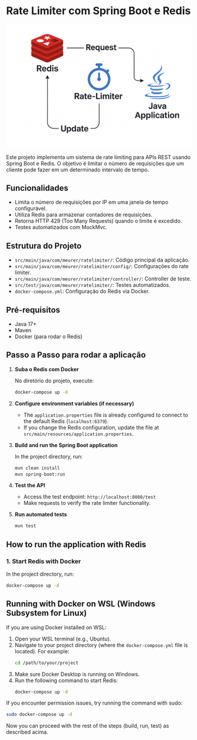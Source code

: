 # Rate Limiter com Spring Boot e Redis

![Arquitetura do sistema](docs/system-design.png)

Este projeto implementa um sistema de rate limiting para APIs REST usando Spring Boot e Redis. O objetivo é limitar o número de requisições que um cliente pode fazer em um determinado intervalo de tempo.

## Funcionalidades

- Limita o número de requisições por IP em uma janela de tempo configurável.
- Utiliza Redis para armazenar contadores de requisições.
- Retorna HTTP 429 (Too Many Requests) quando o limite é excedido.
- Testes automatizados com MockMvc.

## Estrutura do Projeto

- `src/main/java/com/meurer/ratelimiter/`: Código principal da aplicação.
- `src/main/java/com/meurer/ratelimiter/config/`: Configurações do rate limiter.
- `src/main/java/com/meurer/ratelimiter/controller/`: Controller de teste.
- `src/test/java/com/meurer/ratelimiter/`: Testes automatizados.
- `docker-compose.yml`: Configuração do Redis via Docker.

## Pré-requisitos

- Java 17+
- Maven
- Docker (para rodar o Redis)

## Passo a Passo para rodar a aplicação

1. **Suba o Redis com Docker**

   No diretório do projeto, execute:

   ```sh
   docker-compose up -d
   ```

2. **Configure environment variables (if necessary)**

   - The `application.properties` file is already configured to connect to the default Redis (`localhost:6379`).
   - If you change the Redis configuration, update the file at `src/main/resources/application.properties`.

3. **Build and run the Spring Boot application**

   In the project directory, run:

   ```sh
   mvn clean install
   mvn spring-boot:run
   ```

4. **Test the API**

   - Access the test endpoint: `http://localhost:8080/test`
   - Make requests to verify the rate limiter functionality.

5. **Run automated tests**

   ```sh
   mvn test
   ```

## How to run the application with Redis

### 1. Start Redis with Docker

In the project directory, run:

```sh
docker-compose up -d
```

## Running with Docker on WSL (Windows Subsystem for Linux)

If you are using Docker installed on WSL:

1. Open your WSL terminal (e.g., Ubuntu).
2. Navigate to your project directory (where the `docker-compose.yml` file is located). For example:
   ```sh
   cd /path/to/your/project
   ```
3. Make sure Docker Desktop is running on Windows.
4. Run the following command to start Redis:
   ```sh
   docker-compose up -d
   ```

If you encounter permission issues, try running the command with sudo:
```sh
sudo docker-compose up -d
```

Now you can proceed with the rest of the steps (build, run, test) as described acima.
